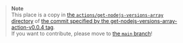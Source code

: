 > **Note**  
> This place is a copy in [the `actions/get-nodejs-versions-array` directory] of [the commit specified by the get-nodejs-versions-array-action-v0.0.4 tag].  
> If you want to contribute, please move to [the `main` branch]!

[the `main` branch]: https://github.com/sounisi5011/npm-packages/tree/main/actions/get-nodejs-versions-array
[the commit specified by the get-nodejs-versions-array-action-v0.0.4 tag]: https://github.com/sounisi5011/npm-packages/tree/get-nodejs-versions-array-action-v0.0.4
[the `actions/get-nodejs-versions-array` directory]: https://github.com/sounisi5011/npm-packages/tree/get-nodejs-versions-array-action-v0.0.4/actions/get-nodejs-versions-array
